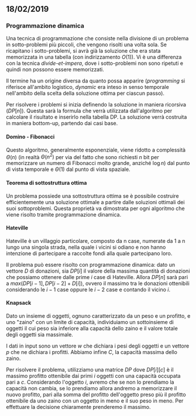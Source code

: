 #

## 18/02/2019

### Programmazione dinamica

Una tecnica di programmazione che consiste nella divisione di un problema in sotto-problemi più piccoli, che vengono risolti una volta sola. Se ricapitano i sotto-problemi, si avrà già la soluzione che era stata memorizzata in una tabella (con indirizzamento $O(1)$). Vi è una differenza con la tecnica _divide-et-impera_, dove i sotto-problemi non sono ripetuti e quindi non possono essere memorizzati.

Il termine ha un origine diversa da quanto possa apparire (_programming_ si riferisce all'ambito logistico, _dynamic_ era inteso in senso temporale nell'ambito della scelta della soluzione ottima per ciascun passo).

Per risolvere i problemi si inizia definendo la soluzione in maniera ricorsiva ($DP[n]$). Questa sarà la formula che verrà utilizzata dall'algoritmo per calcolare il risultato e inserirlo nella tabella DP. La soluzione verrà costruita in maniera bottom-up, partendo dai casi base.

#### Domino - Fibonacci

Questo algoritmo, generalmente esponenziale, viene ridotto a complessità $\Theta(n)$ (in realtà $\Theta(n^2)$ per via del fatto che sono richiesti $n$ bit per memorizzare un numero di Fibonacci molto grande, anziché $\log{n}$) dal punto di vista temporale e $\Theta(1)$ dal punto di vista spaziale.

#### Teorema di sottostruttura ottima

Un problema possiede una sottostruttura ottima se è possibile costruire efficientemente una soluzione ottimale a partire dalle soluzioni ottimali dei suoi sottoproblemi. Questa proprietà va dimostrata per ogni algoritmo che viene risolto tramite programmazione dinamica.

#### Hateville

Hateville è un villaggio particolare, composto da n case, numerate da 1 a n lungo una singola strada, nella quale i vicini si odiano e non hanno intenzione di partecipare a raccolte fondi alla quale partecipano loro.

Il problema può essere risolto con programmazione dinamica: dato un vettore $D$ di donazioni, sia $DP[i]$ il valore della massima quantità di donazioni che possiamo ottenere dalle prime $i$ case di Hateville. Allora $DP[n]$ sarà pari a $max(DP[i − 1], DP[i − 2] + D[i])$, ovvero il massimo tra le donazioni ottenibili considerando le $i-1$ case oppure le $i-2$ case e contando il vicino $i$.

#### Knapsack

Dato un insieme di oggetti, ognuno caratterizzato da un peso e un profitto, e uno "zaino" con un limite di capacità, individuiamo un sottoinsieme di oggetti il cui peso sia inferiore alla capacità dello zaino e il valore totale degli oggetti sia massimale.

I dati in input sono un vettore $w$ che dichiara i pesi degli oggetti e un vettore $p$ che ne dichiara i profitti. Abbiamo infine $C$, la capacità massima dello zaino.

Per risolvere il problema, utilizziamo una matrice $DP$ dove $DP[i][c]$ è il massimo profitto ottenibile dai primi $i$ oggetti con una capacità occupata pari a $c$. Considerando l'oggetto $i$, avremo che se non lo prendiamo la capacità non cambia, se lo prendiamo allora andremo a memorizzare il nuovo profitto, pari alla somma del profitto dell'oggetto preso più il profitto ottenibile da uno zaino con un oggetto in meno e il suo peso in meno. Per effettuare la decisione chiaramente prenderemo il massimo.